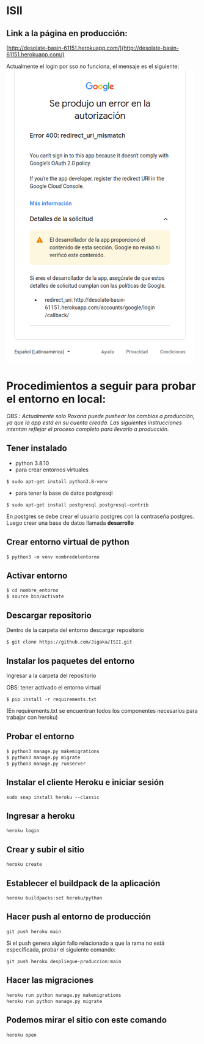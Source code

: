 # ISII

## Link a la página en producción:
[http://desolate-basin-61151.herokuapp.com/](http://desolate-basin-61151.herokuapp.com/)

Actualmente el login por sso no funciona, el mensaje es el siguiente:
![error-en-sso](readme-files/error-login-sso.png)


# Procedimientos a seguir para probar el entorno en local:

*OBS.: Actualmente solo Roxana puede pushear los cambios a producción, ya que la app está en su cuenta creada. Las siguientes instrucciones intentan reflejar el proceso completo para llevarlo a producción.*

## Tener instalado

- python 3.8.10
- para crear entornos virtuales
```shell
$ sudo apt-get install python3.8-venv
```
- para tener la base de datos postgresql
```shell
$ sudo apt-get install postgresql postgresql-contrib
```

En postgres se debe crear el usuario postgres con la contraseña postgres. Luego crear una base de datos llamada **desarrollo**

## Crear entorno virtual de python

```shell
$ python3 -m venv nombredelentorno
```

## Activar entorno
```shell
$ cd nombre_entorno
$ source bin/activate
```

## Descargar repositorio
Dentro de la carpeta del entorno descargar repositorio
```shell
$ git clone https://github.com/Jigaka/ISII.git
```

## Instalar los paquetes del entorno
Ingresar a la carpeta del repositorio

OBS: tener activado el entorno virtual
```shell
$ pip install -r requirements.txt 
```
(En requirements.txt se encuentran todos los componentes necesarios para trabajar con heroku)

## Probar el entorno
```shell
$ python3 manage.py makemigrations
$ python3 manage.py migrate
$ python3 manage.py runserver
```

## Instalar el cliente Heroku e iniciar sesión
```
sudo snap install heroku --classic
```

## Ingresar a heroku
```
heroku login
```

## Crear y subir el sitio
```
heroku create
```

## Establecer el buildpack de la aplicación
```
heroku buildpacks:set heroku/python
```

## Hacer push al entorno de producción
```
git push heroku main
```

Si el push genera algún fallo relacionado a que la rama no está especificada, probar el siguiente comando:
```
git push heroku despliegue-produccion:main
```

## Hacer las migraciones
```
heroku run python manage.py makemigrations
heroku run python manage.py migrate
```

## Podemos mirar el sitio con este comando
```
heroku open
```